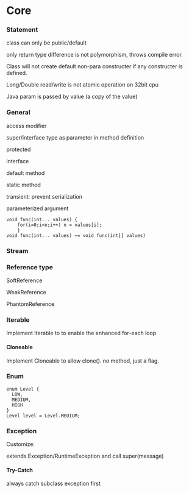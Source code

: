 # Core

### Statement

class can only be public/default 

only return type difference is not polymorphism, throws compile error.

Class will not create default non-para constructer if any constructer is defined.

Long/Double read/write is not atomic operation on 32bit cpu 

Java param is passed by value \(a copy of the value\)

### General 

access modifier 

super/interface type as parameter in method definition

protected 

interface 

default method 

static method 

transient: prevent serialization 

parameterized argument 

```text
void func(int... values) { 
    for(i=0;i<n;i++) n = values[i]; 
    }
void func(int... values) ~= void func(int[] values)
```

### Stream 

### Reference type

SoftReference 

WeakReference 

PhantomReference 

### Iterable

Implement Iterable to to enable the enhanced for-each loop

#### Cloneable 

Implement Cloneable to allow clone\(\). no method, just a flag.  

### Enum

```text
enum Level {
  LOW,
  MEDIUM,
  HIGH
}
Level level = Level.MEDIUM;
```

### Exception

Customize:

extends Exception/RuntimeException and call super\(message\)

#### Try-Catch

always catch subclass exception first

